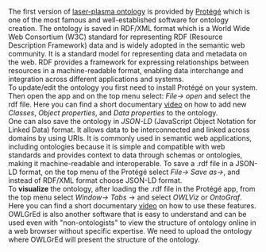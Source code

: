 The first version of [laser-plasma ontology](https://github.com/ComputationalRadiationPhysics/laser_plasma_ontology/blob/master/laser-plasma_ontology.rdf) is provided by [Protégé](https://protege.stanford.edu/)  which is one of the most famous and well-established software for ontology creation. The ontology is saved in RDF/XML format which is a World Wide Web Consortium (W3C) standard for representing RDF (Resource Description Framework) data and is widely adopted in the semantic web community. It is a standard model for representing data and metadata on the web. RDF provides a framework for expressing relationships between resources in a machine-readable format, enabling data interchange and integration across different applications and systems.  
To update/edit the ontology you first need to install Protégé on your system. Then open the app and on the top menu select: _File-> open_ and select the rdf file. Here you can find a short documentary [video](https://www.youtube.com/watch?app=desktop&v=LQ4iW3PO36E&t=660s) on how to add new _Classes_, _Object properties_, and _Data properties_ to the ontology.  
One can also save the ontology in _JSON-LD_ (JavaScript Object Notation for Linked Data) format. It allows data to be interconnected and linked across domains by using URIs.  It is commonly used in semantic web applications, including ontologies because it is simple and compatible with web standards and provides context to data through schemas or ontologies, making it machine-readable and interoperable. To save a .rdf file in a JSON-LD format, on the top menu of the Protégé select _File-> Save as->_, and instead of RDF/XML format choose JSON-LD format.  
To **visualize** the ontology, after loading the .rdf file in the Protégé app, from the top menu select _Window-> Tabs_ -> and select _OWLViz_ or _OntoGraf_.  Here you can find a short documentary [video](https://www.youtube.com/watch?v=2nC2GDnfbnU) on how to use these features. OWLGrEd is also another software that is easy to understand and can be used even with "non-ontologists" to view the structure of ontology online in a web browser without specific expertise. We need to upload the ontology where OWLGrEd will present the structure of the ontology.
